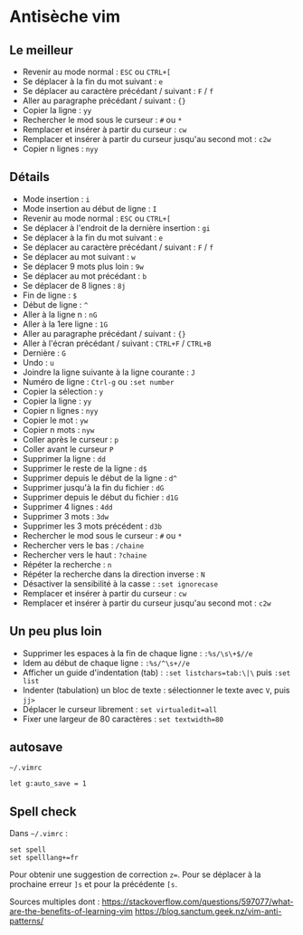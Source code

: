 # Antisèche vim

## Le meilleur

- Revenir au mode normal : `ESC` ou `CTRL+[`
- Se déplacer à la fin du mot suivant : `e`
- Se déplacer au caractère précédant / suivant : `F` / `f`
- Aller au paragraphe précédant / suivant : `{}`
- Copier la ligne : `yy`
- Rechercher le mod sous le curseur : `#` ou `*`
- Remplacer et insérer à partir du curseur : `cw`
- Remplacer et insérer à partir du curseur jusqu'au second mot : `c2w`
- Copier n lignes : `nyy`

## Détails 

- Mode insertion : `i`
- Mode insertion au début de ligne : `I`
- Revenir au mode normal : `ESC` ou `CTRL+[`
- Se déplacer à l'endroit de la dernière insertion : `gi`
- Se déplacer à la fin du mot suivant : `e`
- Se déplacer au caractère précédant / suivant : `F` / `f`
- Se déplacer au mot suivant : `w`
- Se déplacer 9 mots plus loin : `9w`
- Se déplacer au mot précédant : `b`
- Se déplacer de 8 lignes : `8j`
- Fin de ligne : `$`
- Début de ligne : `^`
- Aller à la ligne n : `nG`
- Aller à la 1ere ligne : `1G`
- Aller au paragraphe précédant / suivant : `{}`
- Aller à l'écran précédant / suivant : `CTRL+F` / `CTRL+B`
- Dernière : `G`
- Undo : `u`
- Joindre la ligne suivante à la ligne courante : `J`
- Numéro de ligne : `Ctrl-g` ou `:set number`
- Copier la sélection : `y`
- Copier la ligne : `yy`
- Copier n lignes : `nyy`
- Copier le mot : `yw`
- Copier n mots : `nyw`
- Coller après le curseur : `p`
- Coller avant le curseur `P`
- Supprimer la ligne : `dd`
- Supprimer le reste de la ligne : `d$`
- Supprimer depuis le début de la ligne : `d^`
- Supprimer jusqu'à la fin du fichier : `dG`
- Supprimer depuis le début du fichier : `d1G`
- Supprimer 4 lignes : `4dd`
- Supprimer 3 mots : `3dw`
- Supprimer les 3 mots précédent : `d3b`
- Rechercher le mod sous le curseur : `#` ou `*`
- Rechercher vers le bas : `/chaine`
- Rechercher vers le haut : `?chaine`
- Répéter la recherche : `n`
- Répéter la recherche dans la direction inverse : `N`
- Désactiver la sensibilité à la casse : `:set ignorecase`
- Remplacer et insérer à partir du curseur : `cw`
- Remplacer et insérer à partir du curseur jusqu'au second mot : `c2w`

## Un peu plus loin
- Supprimer les espaces à la fin de chaque ligne : `:%s/\s\+$//e`
- Idem au début de chaque ligne : `:%s/^\s+//e`
- Afficher un guide d'indentation (tab) : `:set listchars=tab:\|\` puis  `:set list`
- Indenter (tabulation) un bloc de texte : sélectionner le texte avec `V`, puis `jj>`
- Déplacer le curseur librement : `set virtualedit=all`
- Fixer une largeur de 80 caractères : `set textwidth=80`

## autosave
`~/.vimrc`
```
let g:auto_save = 1
```

## Spell check

Dans `~/.vimrc` :
```
set spell
set spelllang+=fr
```
Pour obtenir une suggestion de correction `z=`.
Pour se déplacer à la prochaine erreur `]s` et pour la précédente `[s`.

Sources multiples dont : 
https://stackoverflow.com/questions/597077/what-are-the-benefits-of-learning-vim
https://blog.sanctum.geek.nz/vim-anti-patterns/
